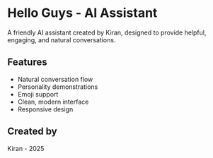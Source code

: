 # Hello Guys - AI Assistant

A friendly AI assistant created by Kiran, designed to provide helpful, engaging, and natural conversations.

## Features
- Natural conversation flow
- Personality demonstrations
- Emoji support
- Clean, modern interface
- Responsive design

## Created by
Kiran - 2025
